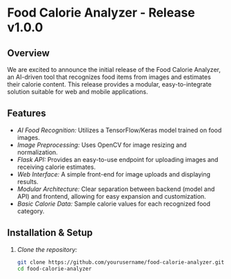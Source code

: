 # Food Calorie Analyzer - Release v1.0.0

## Overview
We are excited to announce the initial release of the Food Calorie Analyzer, an AI-driven tool that recognizes food items from images and estimates their calorie content. This release provides a modular, easy-to-integrate solution suitable for web and mobile applications.

## Features
- *AI Food Recognition:* Utilizes a TensorFlow/Keras model trained on food images.
- *Image Preprocessing:* Uses OpenCV for image resizing and normalization.
- *Flask API:* Provides an easy-to-use endpoint for uploading images and receiving calorie estimates.
- *Web Interface:* A simple front-end for image uploads and displaying results.
- *Modular Architecture:* Clear separation between backend (model and API) and frontend, allowing for easy expansion and customization.
- *Basic Calorie Data:* Sample calorie values for each recognized food category.

## Installation & Setup
1. *Clone the repository:*
   ```bash
   git clone https://github.com/yourusername/food-calorie-analyzer.git
   cd food-calorie-analyzer
